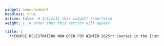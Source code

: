 ```yaml
---
widget: announcement
headless: true
active: false  # Activate this widget? true/false
weight: 1  # Order that this section will appear.

title: |
  **COURSE REGISTRATION NOW OPEN FOR WINTER 2025** Courses in the [current](/#currentcourses) section below are now accepting new registrations. Please be aware that the WDA deadline at some sites may be as early as **November 15th** for courses beginning in January. See the [wda section](/#wda) for more information.
---
```


